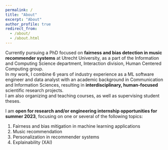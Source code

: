 ```yaml
---
permalink: /
title: "About"
excerpt: "About"
author_profile: true
redirect_from: 
  - /about/
  - /about.html
---
```


Currently pursuing a PhD focused on <b>fairness and bias detection in music recommender systems</b> at Utrecht University, as a part of the Information and Computing Science department, Interaction division, Human Centered Computing group.<br>
In my work, I combine 6 years of industry experience as a ML software engineer and data analyst with an academic background in Communication and Information Sciences, resulting in <b>interdisciplinary, human-focused</b> scientific research projects.<br>
I am also organizing and teaching courses, as well as supervising student theses.

I am <b>open for research and/or engineering internship opportunities for summer 2023</b>, focusing on one or several of the following topics:
1. Fairness and bias mitigation in machine learning applications
2. Music recommendation
3. Personalization in recommender systems
4. Explainability (XAI)